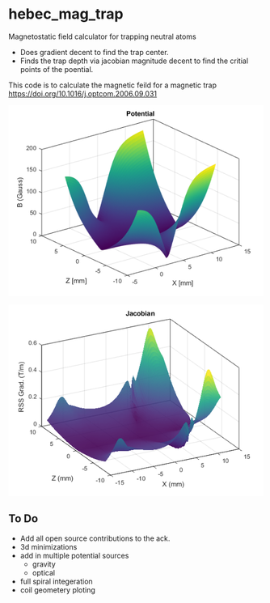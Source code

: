 # hebec_mag_trap
Magnetostatic field calculator for trapping neutral atoms
- Does gradient decent to find the trap center.
- Finds the trap depth via jacobian magnitude decent to find the critial points of the poential.

This code is to calculate the magnetic feild for a magnetic trap
 https://doi.org/10.1016/j.optcom.2006.09.031
 
  ![mag trap potential](/plots/potential_xz.png "Potential")
  
 ![The sum of the absolute magnitudes of the jacobians](/plots/jacobian_xz.png "Jacobinan Landscape")
 
 
## To Do
- Add all open source contributions to the ack.
- 3d minimizations
- add in multiple potential sources
  - gravity
  - optical
- full spiral integeration
- coil geometery ploting
